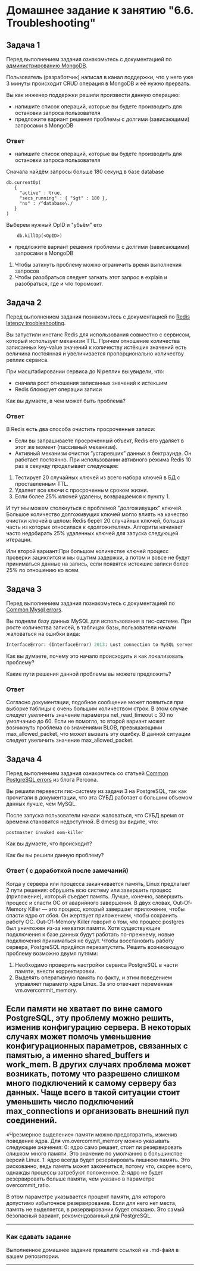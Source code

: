# Домашнее задание к занятию "6.6. Troubleshooting"

## Задача 1

Перед выполнением задания ознакомьтесь с документацией по [администрированию MongoDB](https://docs.mongodb.com/manual/administration/).

Пользователь (разработчик) написал в канал поддержки, что у него уже 3 минуты происходит CRUD операция в MongoDB и её 
нужно прервать. 

Вы как инженер поддержки решили произвести данную операцию:
- напишите список операций, которые вы будете производить для остановки запроса пользователя
- предложите вариант решения проблемы с долгими (зависающими) запросами в MongoDB
### Ответ
- напишите список операций, которые вы будете производить для остановки запроса пользователя

Сначала найдём запросы больше 180 секунд в базе database
```
db.currentOp(
   {
     "active" : true,
     "secs_running" : { "$gt" : 180 },
     "ns" : /^database\./
   }
)
```
Выберем нужный OpID и "убьём" его
```
	db.killOp(<OpID>)
```
- предложите вариант решения проблемы с долгими (зависающими) запросами в MongoDB

1. Чтобы заткнуть проблему можно ограничить время выполнения запросов
2. Чтобы разобраться следует загнать этот запрос в explain и разобраться, где и что торомозит.



## Задача 2

Перед выполнением задания познакомьтесь с документацией по [Redis latency troobleshooting](https://redis.io/topics/latency).

Вы запустили инстанс Redis для использования совместно с сервисом, который использует механизм TTL. 
Причем отношение количества записанных key-value значений к количеству истёкших значений есть величина постоянная и
увеличивается пропорционально количеству реплик сервиса. 

При масштабировании сервиса до N реплик вы увидели, что:
- сначала рост отношения записанных значений к истекшим
- Redis блокирует операции записи

Как вы думаете, в чем может быть проблема?

### Ответ
В Redis есть два способа очистить просроченные записи: 
- Если вы запрашиваете просроченный объект, Redis его удаляет в этот же момент (пассивный механизм).
- Активный механизм очистки “устаревших” данных в бекграунде. Он работает постоянно.
При использовании автивного режима Redis 10 раз в секунду проделывает следующее:
1. Тестирует 20 случайных ключей из всего набора ключей в БД с проставленным TTL.
2. Удаляет все ключи с просроченным сроком жизни.
3. Если более 25% ключей удалены, возвращаемся к пункту 1.

И тут мы можем столкнуться с проблемой "долгоживущих" ключей. Большое количество долгоживущих ключей могло влиять на качество очистки ключей в целом: Redis берёт 20 случайных ключей, большая часть из которых относилася к «долгожителям». Алгоритм начинает часто недобирать 25% удаленных ключей для запуска следующей итерации.

Или второй вариант:При большом количестве ключей процесс проверки зациклится и мы ощутим задержки, а потом и вовсе не будут приниматься данные на запись, если появятся истекшие записи более 25% по отношению ко всем. 
 
## Задача 3

Перед выполнением задания познакомьтесь с документацией по [Common Mysql errors](https://dev.mysql.com/doc/refman/8.0/en/common-errors.html).

Вы подняли базу данных MySQL для использования в гис-системе. При росте количества записей, в таблицах базы,
пользователи начали жаловаться на ошибки вида:
```python
InterfaceError: (InterfaceError) 2013: Lost connection to MySQL server during query u'SELECT..... '
```

Как вы думаете, почему это начало происходить и как локализовать проблему?

Какие пути решения данной проблемы вы можете предложить?

### Ответ
Согласно документации, подобное сообщение может появиться при выборке таблицы с очень большим количеством строк. В этом случае следует увеличить значение параметра net_read_timeout с 30 по умолчанию до 60.
Если не помогло, то второй вариант может возникнуть проблема со значениями BLOB, превышающими max_allowed_packet, что может вызвать эту ошибку. В данной ситуации следует увеличить значение max_allowed_packet.

## Задача 4

Перед выполнением задания ознакомтесь со статьей [Common PostgreSQL errors](https://www.percona.com/blog/2020/06/05/10-common-postgresql-errors/) из блога Percona.

Вы решили перевести гис-систему из задачи 3 на PostgreSQL, так как прочитали в документации, что эта СУБД работает с 
большим объемом данных лучше, чем MySQL.

После запуска пользователи начали жаловаться, что СУБД время от времени становится недоступной. В dmesg вы видите, что:

`postmaster invoked oom-killer`

Как вы думаете, что происходит?

Как бы вы решили данную проблему?

### Ответ ( с доработкой после замечаний)
Когда у сервера или процесса заканчивается память, Linux предлагает 2 пути решения: обрушить всю систему или завершить процесс (приложение), который съедает память. Лучше, конечно, завершить процесс и спасти ОС от аварийного завершения. В двух словах, Out-Of-Memory Killer — это процесс, который завершает приложение, чтобы спасти ядро от сбоя. Он жертвует приложением, чтобы сохранить работу ОС. 
Out-Of-Memory Killer говорит о том, что процесс postgres был уничтожен из-за нехватки памяти. Хотя существующие подключения к базе данных будут работать по-прежнему, новые подключения приниматься не будут. Чтобы восстановить работу сервера, PostgreSQL придётся перезапустить.
Решить возникающую проблему возможно двумя путями:
1. Необходимо проверить настройки сервиса PostgreSQL в части памяти, внести корректировки.
2. Выделять оперативную память по факту, и этим поведением управляет параметр ядра Linux. За это отвечает переменная vm.overcommit_memory.

Если памяти не хватает по вине самого PostgreSQL, эту проблему можно решить, изменив конфигурацию сервера. В некоторых случаях может помочь уменьшение конфигурационных параметров, связанных с памятью, а именно shared_buffers и work_mem. В других случаях проблема может возникать, потому что разрешено слишком много подключений к самому серверу баз данных. Чаще всего в такой ситуации стоит уменьшить число подключений max_connections и организовать внешний пул соединений.
--

«Чрезмерное выделение» памяти можно предотвратить, изменив поведение ядра.
Для vm.overcommit_memory можно указывать следующие значения:
0: ядро само решает, стоит ли резервировать слишком много памяти. Это значение по умолчанию в большинстве версий Linux.
1: ядро всегда будет резервировать лишнюю память. Это рискованно, ведь память может закончиться, потому что, скорее всего, однажды процессы затребуют положенное.
2: ядро не будет резервировать больше памяти, чем указано в параметре overcommit_ratio.

В этом параметре указывается процент памяти, для которого допустимо избыточное резервирование. Если для него нет места, память не выделяется, в резервировании будет отказано. Это самый безопасный вариант, рекомендованный для PostgreSQL.

---

### Как cдавать задание

Выполненное домашнее задание пришлите ссылкой на .md-файл в вашем репозитории.

---

